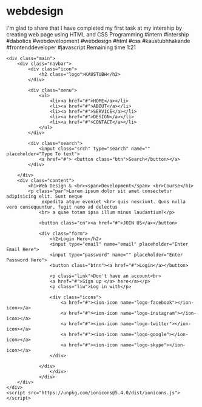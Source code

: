 # webdesign
I'm glad to share that I have completed my first task at my intership by creating web page using HTML and CSS Programming #intern #intership #dabotics #webdevelopment #webdesign #html #css #kaustubhhakande #frontenddeveloper #javascript Remaining time 1:21
<!DOCTYPE html>
<html lang="en">
<head>
    <title>Webpage Design</title>
    <link rel="stylesheet" href="style.css">
</head>
<body>

    <div class="main">
        <div class="navbar">
            <div class="icon">
                <h2 class="logo">KAUSTUBH</h2>
            </div>

            <div class="menu">
                <ul>
                    <li><a href="#">HOME</a></li>
                    <li><a href="#">ABOUT</a></li>
                    <li><a href="#">SERVICE</a></li>
                    <li><a href="#">DESIGN</a></li>
                    <li><a href="#">CONTACT</a></li>
                </ul>
            </div>

            <div class="search">
                <input class="srch" type="search" name="" placeholder="Type To text">
                <a href="#"> <button class="btn">Search</button></a>
            </div>

        </div> 
        <div class="content">
            <h1>Web Design & <br><span>Development</span> <br>Course</h1>
            <p class="par">Lorem ipsum dolor sit amet consectetur adipisicing elit. Sunt neque 
                 expedita atque eveniet <br> quis nesciunt. Quos nulla vero consequuntur, fugit nemo ad delectus 
                <br> a quae totam ipsa illum minus laudantium?</p>

                <button class="cn"><a href="#">JOIN US</a></button>

                <div class="form">
                    <h2>Login Here</h2>
                    <input type="email" name="email" placeholder="Enter Email Here">
                    <input type="password" name="" placeholder="Enter Password Here">
                    <button class="btnn"><a href="#">Login</a></button>

                    <p class="link">Don't have an account<br>
                    <a href="#">Sign up </a> here</a></p>
                    <p class="liw">Log in with</p>

                    <div class="icons">
                        <a href="#"><ion-icon name="logo-facebook"></ion-icon></a>
                        <a href="#"><ion-icon name="logo-instagram"></ion-icon></a>
                        <a href="#"><ion-icon name="logo-twitter"></ion-icon></a>
                        <a href="#"><ion-icon name="logo-google"></ion-icon></a>
                        <a href="#"><ion-icon name="logo-skype"></ion-icon></a>
                    </div>

                </div>
                    </div>
                </div>
        </div>
    </div>
    <script src="https://unpkg.com/ionicons@5.4.0/dist/ionicons.js"></script>
</body>
</html>
